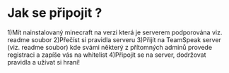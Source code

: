 <h1>Jak se připojit ?</h1>

1)Mít nainstalovaný minecraft na verzi která je serverem podporována viz. readme soubor
2)Přečíst si pravidla serveru
3)Přijít na TeamSpeak server (viz. readme soubor) kde svámi některý z přítomných adminů provede registraci a zapíše vás na whitelist
4)Připojit se na server, dodržovat pravidla a užívat si hraní!
